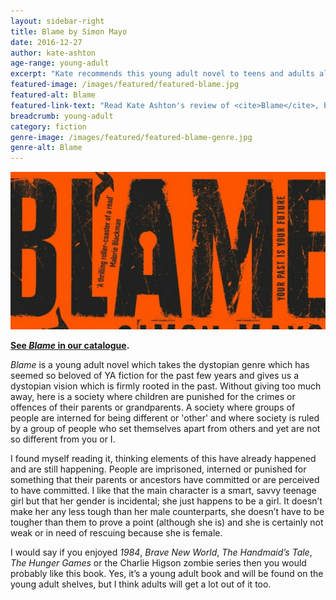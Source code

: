 ```yaml
---
layout: sidebar-right
title: Blame by Simon Mayo
date: 2016-12-27
author: kate-ashton
age-range: young-adult
excerpt: "Kate recommends this young adult novel to teens and adults alike"
featured-image: /images/featured/featured-blame.jpg
featured-alt: Blame
featured-link-text: "Read Kate Ashton's review of <cite>Blame</cite>, by Simon Mayo."
breadcrumb: young-adult
category: fiction
genre-image: /images/featured/featured-blame-genre.jpg
genre-alt: Blame
---
```


![Blame](/images/featured/featured-blame.jpg)

**[See <cite>Blame</cite> in our catalogue](https://suffolk.spydus.co.uk/cgi-bin/spydus.exe/ENQ/OPAC/BIBENQ?BRN=1985972).**

<cite>Blame</cite> is a young adult novel which takes the dystopian genre which has seemed so beloved of YA fiction for the past few years and gives us a dystopian vision which is firmly rooted in the past. Without giving too much away, here is a society where children are punished for the crimes or offences of their parents or grandparents. A society where groups of people are interned for being different or 'other' and where society is ruled by a group of people who set themselves apart from others and yet are not so different from you or I.

I found myself reading it, thinking elements of this have already happened and are still happening. People are imprisoned, interned or punished for something that their parents or ancestors have committed or are perceived to have committed. I like that the main character is a smart, savvy teenage girl but that her gender is incidental; she just happens to be a girl. It doesn’t make her any less tough than her male counterparts, she doesn’t have to be tougher than them to prove a point (although she is) and she is certainly not weak or in need of rescuing because she is female.

I would say if you enjoyed <cite>1984</cite>, <cite>Brave New World</cite>, <cite>The Handmaid’s Tale</cite>, <cite>The Hunger Games</cite> or the Charlie Higson zombie series then you would probably like this book. Yes, it’s a young adult book and will be found on the young adult shelves, but I think adults will get a lot out of it too.
